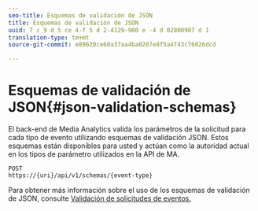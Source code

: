 ```yaml
---
seo-title: Esquemas de validación de JSON
title: Esquemas de validación de JSON
uuid: 7 c 9 d 5 ce 4-f 5 d 2-4129-900 e -4 d 02800907 d 1
translation-type: tm+mt
source-git-commit: e89620ce60a37aa4ba0207e8f5a4f43c76026dcd

---
```



# Esquemas de validación de JSON{#json-validation-schemas}

El back-end de Media Analytics valida los parámetros de la solicitud para cada tipo de evento utilizando esquemas de validación JSON. Estos esquemas están disponibles para usted y actúan como la autoridad actual en los tipos de parámetro utilizados en la API de MA.

```
POST
https://{uri}/api/v1/schemas/{event-type}
```

Para obtener más información sobre el uso de los esquemas de validación de JSON, consulte [Validación de solicitudes de eventos.](/help/media-collection-api/mc-api-impl/mc-api-validate-reqs.md)
